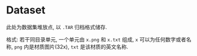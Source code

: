 # Dataset

此处为数据集堆放点, 以 `.TAR` 归档格式储存.

格式: 若干同目录单元, 一个单元由 `x.png` 和 `x.txt` 组成, `x` 可以为任何数字或者名称, `png` 内是材质图片(32x), `txt` 是该材质的英文名称.
